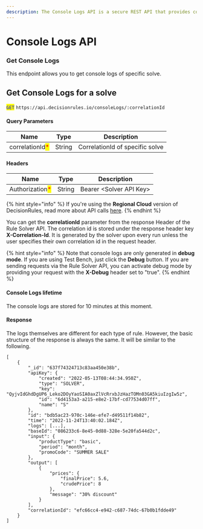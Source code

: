 ```yaml
---
description: The Console Logs API is a secure REST API that provides console logs.
---
```


# Console Logs API

### Get Console Logs

This endpoint allows you to get console logs of specific solve.&#x20;

## Get Console Logs for a solve

<mark style="color:blue;">`GET`</mark> `https://api.decisionrules.io/consoleLogs/:correlationId`

#### Query Parameters

| Name                                            | Type   | Description                     |
| ----------------------------------------------- | ------ | ------------------------------- |
| correlationId<mark style="color:red;">\*</mark> | String | CorrelationId of specific solve |

#### Headers

| Name                                            | Type   | Description              |
| ----------------------------------------------- | ------ | ------------------------ |
| Authorization<mark style="color:red;">\*</mark> | String | Bearer \<Solver API Key> |

{% hint style="info" %}
If you're using the **Regional Cloud** version of DecisionRules, read more about API calls [here](../other-deployment-options/regional-cloud/region-specific-api-urls.md#making-api-calls-on-region-cloud-accounts).
{% endhint %}

You can get the **correlationId** parameter from the response Header of the Rule Solver API. The correlation id is stored under the response header key **X-Correlation-Id**. It is generated by the solver upon every run unless the user specifies their own correlation id in the request header.

{% hint style="info" %}
Note that console logs are only generated in **debug mode**. If you are using Test Bench, just click the **Debug** button. If you are sending requests via the Rule Solver API, you can activate debug mode by providing your request with the **X-Debug** header set to "true".
{% endhint %}

#### Console Logs lifetime

The console logs are stored for 10 minutes at this moment.

#### Response

The logs themselves are different for each type of rule. However, the basic structure of the response is always the same. It will be similar to the following.

```
[
    {
        "_id": "637f74324713c83aa450e38b",
        "apiKey": {
            "created": "2022-05-13T08:44:34.950Z",
            "type": "SOLVER",
            "key": "QyjvIdGhdDgUP6_Leko2DOyYaoSIA0axZlVcRrxbJzHazTOMn03GA5kiuIzgIw5z",
            "id": "6d4153a3-a215-e8e2-17bf-cd77534d07ff",
            "name": "S"
        },
        "id": "bdb5ac23-970c-146e-efe7-d49511f14b82",
        "time": "2022-11-24T13:40:02.184Z",
        "logs": [...],
        "baseId": "086233c6-8e45-0d88-328e-5e20fa544d2c",
        "input": {
            "productType": "basic",
            "period": "month",
            "promoCode": "SUMMER SALE"
        },
        "output": [
            {
                "prices": {
                    "finalPrice": 5.6,
                    "crudePrice": 8
                },
                "message": "30% discount"
            }
        ],
        "correlationId": "efc66cc4-e942-c687-74dc-67b0b1fdde49"
    }
]
```
